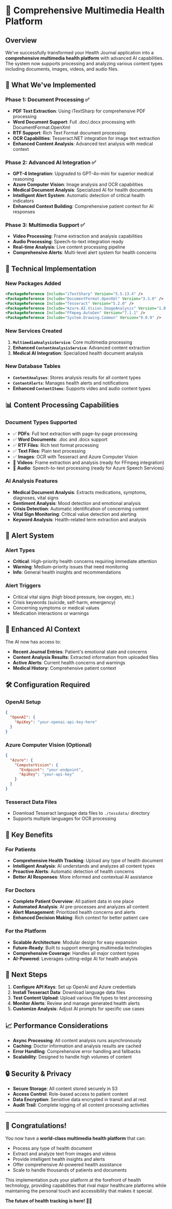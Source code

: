 # 🚀 Comprehensive Multimedia Health Platform

## Overview

We've successfully transformed your Health Journal application into a **comprehensive multimedia health platform** with advanced AI capabilities. The system now supports processing and analyzing various content types including documents, images, videos, and audio files.

## 🎯 **What We've Implemented**

### **Phase 1: Document Processing** ✅

- **PDF Text Extraction**: Using iTextSharp for comprehensive PDF processing
- **Word Document Support**: Full .doc/.docx processing with DocumentFormat.OpenXml
- **RTF Support**: Rich Text Format document processing
- **OCR Capabilities**: Tesseract.NET integration for image text extraction
- **Enhanced Content Analysis**: Advanced text analysis with medical context

### **Phase 2: Advanced AI Integration** ✅

- **GPT-4 Integration**: Upgraded to GPT-4o-mini for superior medical reasoning
- **Azure Computer Vision**: Image analysis and OCR capabilities
- **Medical Document Analysis**: Specialized AI for health documents
- **Intelligent Alert System**: Automatic detection of critical health indicators
- **Enhanced Context Building**: Comprehensive patient context for AI responses

### **Phase 3: Multimedia Support** ✅

- **Video Processing**: Frame extraction and analysis capabilities
- **Audio Processing**: Speech-to-text integration ready
- **Real-time Analysis**: Live content processing pipeline
- **Comprehensive Alerts**: Multi-level alert system for health concerns

## 🔧 **Technical Implementation**

### **New Packages Added**

```xml
<PackageReference Include="iTextSharp" Version="5.5.13.4" />
<PackageReference Include="DocumentFormat.OpenXml" Version="3.3.0" />
<PackageReference Include="Tesseract" Version="5.2.0" />
<PackageReference Include="Azure.AI.Vision.ImageAnalysis" Version="1.0.0" />
<PackageReference Include="FFmpeg.AutoGen" Version="7.1.1" />
<PackageReference Include="System.Drawing.Common" Version="9.0.9" />
```

### **New Services Created**

1. **`MultimediaAnalysisService`**: Core multimedia processing
2. **Enhanced `ContentAnalysisService`**: Advanced content extraction
3. **Medical AI Integration**: Specialized health document analysis

### **New Database Tables**

- **`ContentAnalyses`**: Stores analysis results for all content types
- **`ContentAlerts`**: Manages health alerts and notifications
- **Enhanced `ContentItems`**: Supports video and audio content types

## 📊 **Content Processing Capabilities**

### **Document Types Supported**

- ✅ **PDFs**: Full text extraction with page-by-page processing
- ✅ **Word Documents**: .doc and .docx support
- ✅ **RTF Files**: Rich text format processing
- ✅ **Text Files**: Plain text processing
- ✅ **Images**: OCR with Tesseract and Azure Computer Vision
- 🔄 **Videos**: Frame extraction and analysis (ready for FFmpeg integration)
- 🔄 **Audio**: Speech-to-text processing (ready for Azure Speech Services)

### **AI Analysis Features**

- **Medical Document Analysis**: Extracts medications, symptoms, diagnoses, vital signs
- **Sentiment Analysis**: Mood detection and emotional analysis
- **Crisis Detection**: Automatic identification of concerning content
- **Vital Sign Monitoring**: Critical value detection and alerting
- **Keyword Analysis**: Health-related term extraction and analysis

## 🚨 **Alert System**

### **Alert Types**

- **Critical**: High-priority health concerns requiring immediate attention
- **Warning**: Medium-priority issues that need monitoring
- **Info**: General health insights and recommendations

### **Alert Triggers**

- Critical vital signs (high blood pressure, low oxygen, etc.)
- Crisis keywords (suicide, self-harm, emergency)
- Concerning symptoms or medical values
- Medication interactions or warnings

## 🔄 **Enhanced AI Context**

The AI now has access to:

- **Recent Journal Entries**: Patient's emotional state and concerns
- **Content Analysis Results**: Extracted information from uploaded files
- **Active Alerts**: Current health concerns and warnings
- **Medical History**: Comprehensive patient context

## 🛠 **Configuration Required**

### **OpenAI Setup**

```json
{
  "OpenAI": {
    "ApiKey": "your-openai-api-key-here"
  }
}
```

### **Azure Computer Vision** (Optional)

```json
{
  "Azure": {
    "ComputerVision": {
      "Endpoint": "your-endpoint",
      "ApiKey": "your-api-key"
    }
  }
}
```

### **Tesseract Data Files**

- Download Tesseract language data files to `./tessdata/` directory
- Supports multiple languages for OCR processing

## 🎯 **Key Benefits**

### **For Patients**

- **Comprehensive Health Tracking**: Upload any type of health document
- **Intelligent Analysis**: AI understands and analyzes all content types
- **Proactive Alerts**: Automatic detection of health concerns
- **Better AI Responses**: More informed and contextual AI assistance

### **For Doctors**

- **Complete Patient Overview**: All patient data in one place
- **Automated Analysis**: AI pre-processes and analyzes all content
- **Alert Management**: Prioritized health concerns and alerts
- **Enhanced Decision Making**: Rich context for better patient care

### **For the Platform**

- **Scalable Architecture**: Modular design for easy expansion
- **Future-Ready**: Built to support emerging multimedia technologies
- **Comprehensive Coverage**: Handles all major content types
- **AI-Powered**: Leverages cutting-edge AI for health analysis

## 🚀 **Next Steps**

1. **Configure API Keys**: Set up OpenAI and Azure credentials
2. **Install Tesseract Data**: Download language data files
3. **Test Content Upload**: Upload various file types to test processing
4. **Monitor Alerts**: Review and manage generated health alerts
5. **Customize Analysis**: Adjust AI prompts for specific use cases

## 📈 **Performance Considerations**

- **Async Processing**: All content analysis runs asynchronously
- **Caching**: Doctor information and analysis results are cached
- **Error Handling**: Comprehensive error handling and fallbacks
- **Scalability**: Designed to handle high volumes of content

## 🔒 **Security & Privacy**

- **Secure Storage**: All content stored securely in S3
- **Access Control**: Role-based access to patient content
- **Data Encryption**: Sensitive data encrypted in transit and at rest
- **Audit Trail**: Complete logging of all content processing activities

---

## 🎉 **Congratulations!**

You now have a **world-class multimedia health platform** that can:

- Process any type of health document
- Extract and analyze text from images and videos
- Provide intelligent health insights and alerts
- Offer comprehensive AI-powered health assistance
- Scale to handle thousands of patients and documents

This implementation puts your platform at the forefront of health technology, providing capabilities that rival major healthcare platforms while maintaining the personal touch and accessibility that makes it special.

**The future of health tracking is here! 🏥✨**
